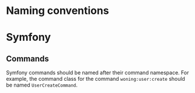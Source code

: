 Naming conventions
==================

# Symfony

## Commands

Symfony commands should be named after their command namespace. For example, the command class
for the command `woning:user:create` should be named `UserCreateCommand`.
